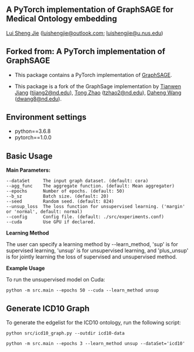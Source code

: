 ## A PyTorch implementation of GraphSAGE for Medical Ontology embedding
[Lui Sheng Jie](httpsL//github.com/luishengjie) (luishengjie@outlook.com; luishengjie@u.nus.edu)


## Forked from: A PyTorch implementation of GraphSAGE

- This package contains a PyTorch implementation of [GraphSAGE](http://snap.stanford.edu/graphsage/).

- This package is a fork of the GraphSage implementation by
[Tianwen Jiang](https://github.com/twjiang) (tjiang2@nd.edu), 
[Tong Zhao](https://github.com/zhao-tong) (tzhao2@nd.edu),
[Daheng Wang](https://github.com/adamwang0705) (dwang8@nd.edu).


## Environment settings

- python==3.6.8
- pytorch==1.0.0


## Basic Usage

**Main Parameters:**

```
--dataSet     The input graph dataset. (default: cora)
--agg_func    The aggregate function. (default: Mean aggregater)
--epochs      Number of epochs. (default: 50)
--b_sz        Batch size. (default: 20)
--seed        Random seed. (default: 824)
--unsup_loss  The loss function for unsupervised learning. ('margin' or 'normal', default: normal)
--config      Config file. (default: ./src/experiments.conf)
--cuda        Use GPU if declared.
```

**Learning Method**

The user can specify a learning method by --learn_method, 'sup' is for supervised learning, 'unsup' is for unsupervised learning, and 'plus_unsup' is for jointly learning the loss of supervised and unsupervised method.

**Example Usage**

To run the unsupervised model on Cuda:
```
python -m src.main --epochs 50 --cuda --learn_method unsup
```

## Generate ICD10 Graph
To generate the edgelist for the ICD10 ontology, run the following script:
```
python src/icd10_graph.py --outdir icd10-data

```
```
python -m src.main --epochs 3 --learn_method unsup --dataSet='icd10'                                                      
```
